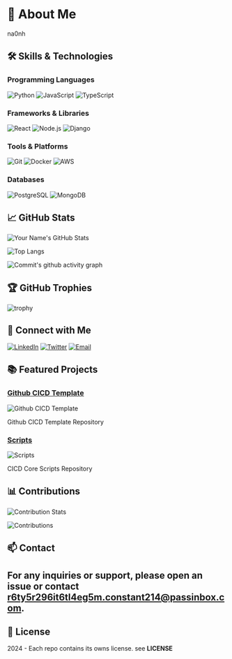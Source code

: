 # 🚀 About Me

na0nh

## 🛠️ Skills & Technologies

### Programming Languages
![Python](https://img.shields.io/badge/Python-3670A0?style=for-the-badge&logo=python&logoColor=ffdd54)
![JavaScript](https://img.shields.io/badge/JavaScript-323330?style=for-the-badge&logo=javascript&logoColor=F7DF1E)
![TypeScript](https://img.shields.io/badge/TypeScript-3178C6?style=for-the-badge&logo=typescript&logoColor=white)

### Frameworks & Libraries
![React](https://img.shields.io/badge/React-20232A?style=for-the-badge&logo=react&logoColor=61DAFB)
![Node.js](https://img.shields.io/badge/Node.js-339933?style=for-the-badge&logo=nodedotjs&logoColor=white)
![Django](https://img.shields.io/badge/Django-092E20?style=for-the-badge&logo=django&logoColor=green)

### Tools & Platforms
![Git](https://img.shields.io/badge/Git-F05032?style=for-the-badge&logo=git&logoColor=white)
![Docker](https://img.shields.io/badge/Docker-2496ED?style=for-the-badge&logo=docker&logoColor=white)
![AWS](https://img.shields.io/badge/AWS-232F3E?style=for-the-badge&logo=amazon-aws&logoColor=white)

### Databases
![PostgreSQL](https://img.shields.io/badge/PostgreSQL-336791?style=for-the-badge&logo=postgresql&logoColor=white)
![MongoDB](https://img.shields.io/badge/MongoDB-47A248?style=for-the-badge&logo=mongodb&logoColor=white)

## 📈 GitHub Stats

![Your Name's GitHub Stats](https://github-readme-stats.vercel.app/api?username=JuanVilla424&show_icons=true&theme=radical)

![Top Langs](https://github-readme-stats.vercel.app/api/top-langs/?username=JuanVilla424&layout=compact&theme=radical)

![Commit's github activity graph](https://github-readme-activity-graph.vercel.app/graph?username=JuanVilla424)

## 🏆 GitHub Trophies

![trophy](https://github-profile-trophy.vercel.app/?username=JuanVilla424&theme=radical)

## 🔗 Connect with Me

[![LinkedIn](https://img.shields.io/badge/LinkedIn-%230077B5.svg?style=for-the-badge&logo=linkedin&logoColor=white)](https://www.linkedin.com/in/[your-linkedin-username]/)
[![Twitter](https://img.shields.io/badge/Twitter-%231DA1F2.svg?style=for-the-badge&logo=twitter&logoColor=white)](https://twitter.com/na0nh)
[![Email](https://img.shields.io/badge/Email-D14836?style=for-the-badge&logo=gmail&logoColor=white)](mailto:r6ty5r296it6tl4eg5m.constant214@passinbox.com)

## 📚 Featured Projects

### [Github CICD Template](https://github.com/JuanVilla424/github-cicd-template)
![Github CICD Template](https://github.com/JuanVilla424/github-cicd-template/blob/main/screenshot.png?raw=true)

Github CICD Template Repository

### [Scripts](https://github.com/JuanVilla424/scripts)
![Scripts](https://github.com/JuanVilla424/scripts/blob/main/screenshot.png?raw=true)

CICD Core Scripts Repository

## 📊 Contributions

![Contribution Stats](https://github-contribution-stats.vercel.app/api/?username=JuanVilla424)

![Contributions](https://github-contributor-stats.vercel.app/api?username=JuanVilla424&theme=dark)

## 📫 Contact

For any inquiries or support, please open an issue or contact [r6ty5r296it6tl4eg5m.constant214@passinbox.com](mailto:r6ty5r296it6tl4eg5m.constant214@passinbox.com).
---

## 📜 License

2024 - Each repo contains its owns license. see **LICENSE**
